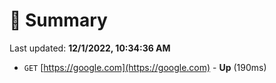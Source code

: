 # 📖 Summary
Last updated: **12/1/2022, 10:34:36 AM**

- `GET` [https://google.com](https://google.com) - **Up** (190ms)
